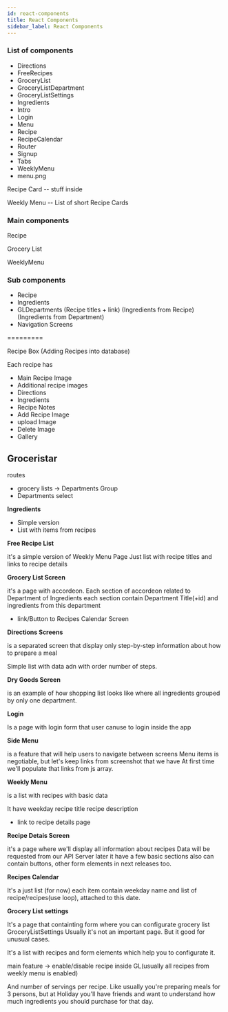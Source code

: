 ```yaml
---
id: react-components
title: React Components
sidebar_label: React Components
---
```


### List of components

* Directions
* FreeRecipes
* GroceryList
* GroceryListDepartment
* GroceryListSettings
* Ingredients
* Intro
* Login
* Menu
* Recipe
* RecipeCalendar
* Router
* Signup
* Tabs
* WeeklyMenu
* menu.png



Recipe Card -- stuff inside

Weekly Menu -- List of short Recipe Cards

### Main components

Recipe

Grocery List

WeeklyMenu

### Sub components

* Recipe
* Ingredients
* GLDepartments \(Recipe titles + link\) \(Ingredients from Recipe\) \(Ingredients from Department\)
* Navigation Screens

=========

Recipe Box \(Adding Recipes into database\)

Each recipe has

* Main Recipe Image
* Additional recipe images
* Directions
* Ingredients
* Recipe Notes
* Add Recipe Image
* upload Image
* Delete Image
* Gallery

## Groceristar

routes

* grocery lists -&gt; Departments Group
* Departments select

**Ingredients**

* Simple version
* List with items from recipes

**Free Recipe List**

it's a simple version of Weekly Menu Page Just list with recipe titles and links to recipe details

**Grocery List Screen**

it's a page with accordeon. Each section of accordeon related to Department of Ingredients each section contain Department Title\(+id\) and ingredients from this department

* link/Button to Recipes Calendar Screen

**Directions Screens**

is a separated screen that display only step-by-step information about how to prepare a meal

Simple list with data adn with order number of steps.

**Dry Goods Screen**

is an example of how shopping list looks like where all ingredients grouped by only one department.

**Login**

Is a page with login form that user canuse to login inside the app

**Side Menu**

is a feature that will help users to navigate between screens Menu items is negotiable, but let's keep links from screenshot that we have At first time we'll populate that links from js array.

**Weekly Menu**

is a list with recipes with basic data

It have weekday recipe title recipe description

* link to recipe details page

**Recipe Detais Screen**

it's a page where we'll display all information about recipes Data will be requested from our API Server later it have a few basic sections also can contain buttons, other form elements in next releases too.

**Recipes Calendar**

It's a just list \(for now\) each item contain weekday name and list of recipe/recipes\(use loop\), attached to this date.

**Grocery List settings**

It's a page that containting form where you can configurate grocery list GroceryListSettings Usually it's not an important page. But it good for unusual cases.

It's a list with recipes and form elements which help you to configurate it.

main feature -&gt; enable/disable recipe inside GL\(usually all recipes from weekly menu is enabled\)

And number of servings per recipe. Like usually you're preparing meals for 3 persons, but at Holiday you'll have friends and want to understand how much ingredients you should purchase for that day.
